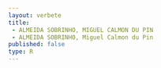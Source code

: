 ```yaml
---
layout: verbete
title:
 - ALMEIDA SOBRINHO, MIGUEL CALMON DU PIN
 - ALMEIDA SOBRINHO, Miguel Calmon du Pin
published: false
type: R
---
```


